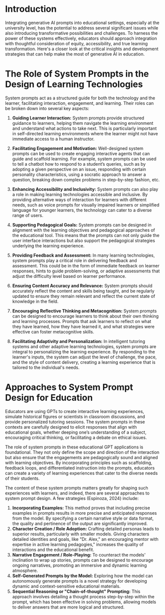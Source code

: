 # Introduction
Integrating generative AI prompts into educational settings, especially at the university level, has the potential to address several significant issues while also introducing transformative possibilities and challenges. To harness the power of these systems effectively, educators should approach integration with thoughtful consideration of equity, accessibility, and true learning transformation. Here's a closer look at the critical insights and development strategies that can help make the most of generative AI in education.

# The Role of System Prompts in the Design of Learning Technologies
System prompts act as a structured guide for both the technology and the learner, facilitating interaction, engagement, and learning. Their roles can be broken down into several key aspects:

1. **Guiding Learner Interaction:** System prompts provide structured guidance to learners, helping them navigate the learning environment and understand what actions to take next. This is particularly important in self-directed learning environments where the learner might not have immediate access to a human instructor.

2. **Facilitating Engagement and Motivation:** Well-designed system prompts can be used to create engaging interactive agents that can guide and scaffold learning. For example, system prompts can be used to tell a chatbot how to respond to a student’s queries, such as by adopting a given perspective on an issue, responding with certain personality characteristics, using a socratic approach to answer a question, breaking down complex problems in step-by-step fashion, etc.

3. **Enhancing Accessibility and Inclusivity:** System prompts can also play a role in making learning technologies accessible and inclusive. By providing alternative ways of interaction for learners with different needs, such as voice prompts for visually impaired learners or simplified language for younger learners, the technology can cater to a diverse range of users.
   
4. **Supporting Pedagogical Goals:** System prompts can be designed in alignment with the learning objectives and pedagogical approaches of the educational tool. This means that the prompts can not only guide the user interface interactions but also support the pedagogical strategies underlying the learning experience.

5. **Providing Feedback and Assessment:** In many learning technologies, system prompts play a critical role in delivering feedback and assessment. This could be in the form of immediate feedback on learner responses, hints to guide problem-solving, or adaptive assessments that adjust the difficulty level based on learner performance.

6. **Ensuring Content Accuracy and Relevance:** System prompts should accurately reflect the content and skills being taught, and be regularly updated to ensure they remain relevant and reflect the current state of knowledge in the field.

7. **Encouraging Reflective Thinking and Metacognition:** System prompts can be designed to encourage learners to think about their own thinking and learning processes. Prompts that ask learners to reflect on what they have learned, how they have learned it, and what strategies were effective can foster metacognitive skills.

8. **Facilitating Adaptivity and Personalization:** In intelligent tutoring systems and other adaptive learning technologies, system prompts are integral to personalizing the learning experience. By responding to the learner's inputs, the system can adjust the level of challenge, the pace, and the style of content delivery, creating a learning experience that is tailored to the individual's needs.

# Approaches to System Prompt Design for Education 
Educators are using GPTs to create interactive learning experiences, simulate historical figures or scientists in classroom discussions, and provide personalized tutoring sessions. The system prompts in these contexts are carefully designed to elicit responses that align with educational goals, whether deeping one’s understanding of a subject, encouraging critical thinking, or facilitating a debate on ethical issues.

The role of system prompts in these educational GPT applications is foundational. They not only define the scope and direction of the interaction but also ensure that the engagements are pedagogically sound and aligned with learning objectives. By incorporating principles such as scaffolding, feedback loops, and differentiated instruction into the prompts, educators can create a variety of learning experiences that cater to the diverse needs of their students.

The content of these system prompts matters greatly for shaping such experiences with learners, and indeed, there are several approaches to system prompt design. A few strategies (Espinoza, 2024) include:

1. **Incorporating Examples:** This method proves that including precise examples in prompts results in more precise and anticipated responses from the model. By specifying a certain narrative style or data format, the quality and pertinence of the output are significantly improved.
2. **Character Creation / Role Adoption:** Crafting detailed personas leads to superior results, particularly with smaller models. Giving characters detailed identities and goals, like "Dr. Alex," an encouraging mentor with expertise in active learning pedagogies," increases the quality of interactions and the educational benefit.
3. **Narrative Engagement / Role-Playing:** To counteract the models' inclination to wrap up stories, prompts can be designed to encourage ongoing narratives, promoting an immersive and dynamic learning atmosphere.
4. **Self-Generated Prompts by the Model:** Exploring how the model can autonomously generate prompts is a novel strategy for developing dynamic and context-sensitive educational materials.
5. **Sequential Reasoning or "Chain-of-thought" Prompting:** This approach involves detailing a thought process step-by-step within the prompt, which has been effective in solving problems, allowing models to deliver answers that are more logical and structured.
